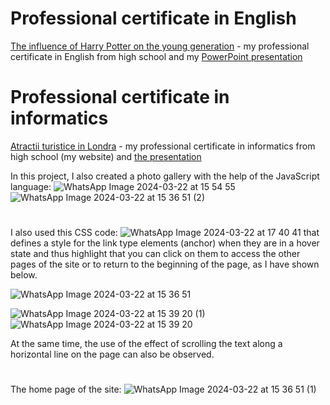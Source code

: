 # Professional certificate in English
   [The influence of Harry Potter on the young generation](https://github.com/cristianamihu/high-school-certificate/blob/main/Atestat%20Engleza.pdf) - my professional certificate in English from high school and my [PowerPoint presentation](https://github.com/cristianamihu/high-school-certificate/blob/main/Atestat%20Engleza.pptx)

# Professional certificate in informatics
   [Atractii turistice in Londra](https://github.com/cristianamihu/high-school-certificate/tree/main/site) - my professional certificate in informatics from high school (my website) and [the presentation](https://github.com/cristianamihu/high-school-certificate/blob/main/Atestat%20Informatica.docx)

   In this project, I also created a photo gallery with the help of the JavaScript language:
![WhatsApp Image 2024-03-22 at 15 54 55](https://github.com/cristianamihu/high-school-certificate/assets/128689630/eb5afc31-fad0-4b61-bfa3-56e0fab3c756)
![WhatsApp Image 2024-03-22 at 15 36 51 (2)](https://github.com/cristianamihu/high-school-certificate/assets/128689630/6689d36f-cfbc-40a0-8ee2-86c629a02289)
#

   I also used this CSS code:
![WhatsApp Image 2024-03-22 at 17 40 41](https://github.com/cristianamihu/high-school-certificate/assets/128689630/26e021d9-a444-480b-9ec4-dc21d2153d06)
that defines a style for the link type elements (anchor) when they are in a hover state and thus highlight that you can click on them to access the other pages of the site or to return to the beginning of the page, as I have shown below.

![WhatsApp Image 2024-03-22 at 15 36 51](https://github.com/cristianamihu/high-school-certificate/assets/128689630/fd115d06-de53-4b05-bc81-8d725ffaf4c8)

![WhatsApp Image 2024-03-22 at 15 39 20 (1)](https://github.com/cristianamihu/high-school-certificate/assets/128689630/77e270a5-a6c7-4e8b-bb32-b158ce7e7cb0)
![WhatsApp Image 2024-03-22 at 15 39 20](https://github.com/cristianamihu/high-school-certificate/assets/128689630/026031a2-5c54-4010-b9f6-76e768b22c4b)

   At the same time, the use of the effect of scrolling the text along a horizontal line on the page can also be observed.

#

   The home page of the site:
![WhatsApp Image 2024-03-22 at 15 36 51 (1)](https://github.com/cristianamihu/high-school-certificate/assets/128689630/3fb09895-ee74-4dd5-8ecb-9f836f144d24)
